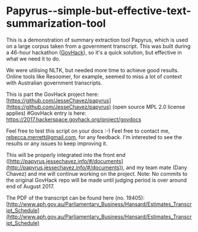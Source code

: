 # Papyrus--simple-but-effective-text-summarization-tool

This is a demonstration of summary extraction tool Papyrus, which is used on a large corpus taken from a government transcript.
This was built during a 46-hour hackathon ([GovHack](https://govhack.org/)), so it's a quick solution, but effective in what we need it to do.

We were utilising NLTK, but needed more time to achieve good results. 
Online tools like Resoomer, for example, seemed to miss a lot of context with Australian government transcripts. 

This is part the GovHack project here: [https://github.com/JesseChavez/papyrus](https://github.com/JesseChavez/papyrus) (open source MPL 2.0 license applies)
#GovHack entry is here: https://2017.hackerspace.govhack.org/project/govdocs

Feel free to test this script on your docs :-)
Feel free to contact me, rebecca.merrett@gmail.com, for any feedback. I'm interested to see the results or any issues to keep improving it. 

This will be properly integrated into the front end ([http://papyrus.jessechavez.info/#/documents](http://papyrus.jessechavez.info/#/documents)), and my team mate (Dany Chavez) and me will continue working on the project.
Note: No commits to the original GovHack repo will be made until judging period is over around end of August 2017. 

The PDF of the transcript can be found here (no. 19405): [http://www.aph.gov.au/Parliamentary_Business/Hansard/Estimates_Transcript_Schedule](http://www.aph.gov.au/Parliamentary_Business/Hansard/Estimates_Transcript_Schedule)
